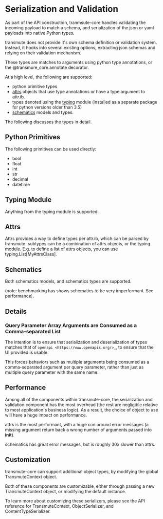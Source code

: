 # Serialization and Validation

As part of the API construction, tranmsute-core handles validating the incoming payload to match a schema, and serialization of the json or yaml payloads into native Python types.

transmute does not provide it's own schema definition or validation system. Instead, it hooks into several existing options, extracting json schemas and relying on their validation mechanism.

These types are matches to arguments using python type annotations, or the @transmure_core.annotate decorator.

At a high level, the following are supported:

* python primitive types
* [attrs](http://www.attrs.org/en/stable/) objects that use type annotations or have a type argument to attr.ib.
* types denoted using the [typing](https://docs.python.org/3/library/typing.html) module (installed as a separate package for python versions older than 3.5)
* [schematics](http://schematics.readthedocs.org/en/latest/) models and types.

The following discusses the types in detail.

## Python Primitives

The following primitives can be used directly:

* bool
* float
* int
* str
* decimal
* datetime

## Typing Module

Anything from the typing module is supported.

## Attrs

Attrs provides a way to define types per attr.ib, which can be parsed
by transmute. subtypes can be a combination of attrs objects, or the typing module. E.g. to define a list of attrs objects, you can use typing.List[MyAttrsClass].

## Schematics

Both schematics models, and schematics types are supported. 

(note: benchmarking has shows schematics to be very imperformant. See performance).

## Details

### Query Parameter Array Arguments are Consumed as a Comma-separated List

The intention is to ensure that serialization and deserialization of types matches
that of `openapi <https://www.openapis.org/>`_, to ensure that the UI provided is usable.

This forces behaviors such as multiple arguments being consumed as a comma-separated argument
per query parameter, rather than just as multiple query parameter with the same name.

## Performance

Among all of the components within transmute-core, the serialization and validation component has the most overhead (the rest are negligible relative to most application's business logic). As a result, the choice of object to use will have a huge impact on performance.

attrs is the most performant, with a huge con around error messages (a missing argument return back a wrong number of arguments passed into __init__).

schematics has great error messages, but is roughly 30x slower than attrs.

## Customization

transmute-core can support additional object types, by modifying the global TransmuteContext object.

Both of these components are customizable, either through passing a new
TransmuteContext object, or modifying the default instance.

To learn more about customizing these serializers, please see the API reference
for TransmuteContext, ObjectSerializer, and ContentTypeSerializer.
